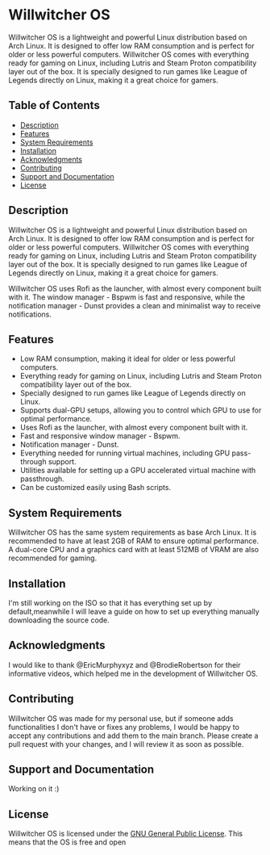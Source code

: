 
# Willwitcher OS

Willwitcher OS is a lightweight and powerful Linux distribution based on Arch Linux. It is designed to offer low RAM consumption and is perfect for older or less powerful computers. Willwitcher OS comes with everything ready for gaming on Linux, including Lutris and Steam Proton compatibility layer out of the box. It is specially designed to run games like League of Legends directly on Linux, making it a great choice for gamers.

## Table of Contents

- [Description](#description)
- [Features](#features)
- [System Requirements](#system-requirements)
- [Installation](#installation)
- [Acknowledgments](#acknowledgments)
- [Contributing](#contributing)
- [Support and Documentation](#support-and-documentation)
- [License](#license)

## Description

Willwitcher OS is a lightweight and powerful Linux distribution based on Arch Linux. It is designed to offer low RAM consumption and is perfect for older or less powerful computers. Willwitcher OS comes with everything ready for gaming on Linux, including Lutris and Steam Proton compatibility layer out of the box. It is specially designed to run games like League of Legends directly on Linux, making it a great choice for gamers.

Willwitcher OS uses Rofi as the launcher, with almost every component built with it. The window manager - Bspwm is fast and responsive, while the notification manager - Dunst provides a clean and minimalist way to receive notifications.

## Features

- Low RAM consumption, making it ideal for older or less powerful computers.
- Everything ready for gaming on Linux, including Lutris and Steam Proton compatibility layer out of the box.
- Specially designed to run games like League of Legends directly on Linux.
- Supports dual-GPU setups, allowing you to control which GPU to use for optimal performance.
- Uses Rofi as the launcher, with almost every component built with it.
- Fast and responsive window manager - Bspwm.
- Notification manager - Dunst.
- Everything needed for running virtual machines, including GPU pass-through support.
- Utilities available for setting up a GPU accelerated virtual machine with passthrough.
- Can be customized easily using Bash scripts.

## System Requirements

Willwitcher OS has the same system requirements as base Arch Linux. It is recommended to have at least 2GB of RAM to ensure optimal performance. A dual-core CPU and a graphics card with at least 512MB of VRAM are also recommended for gaming.

## Installation

I'm still working on the ISO so that it has everything set up by default,meanwhile I will leave a guide on how to set up everything manually downloading the source code.

## Acknowledgments

I would like to thank @EricMurphyxyz and @BrodieRobertson for their informative videos, which helped me in the development of Willwitcher OS.

## Contributing

Willwitcher OS was made for my personal use, but if someone adds functionalities I don't have or fixes any problems, I would be happy to accept any contributions and add them to the main branch. Please create a pull request with your changes, and I will review it as soon as possible.

## Support and Documentation

Working on it :)

## License

Willwitcher OS is licensed under the [GNU General Public License](https://www.gnu.org/licenses/gpl-3.0.en.html). This means that the OS is free and open